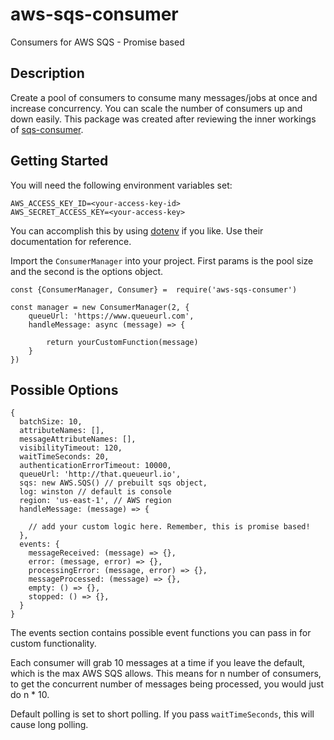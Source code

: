 # aws-sqs-consumer
Consumers for AWS SQS - Promise based

## Description

Create a pool of consumers to consume many messages/jobs at once and increase concurrency. You can scale the number of consumers up and down easily. This package was created after reviewing the inner workings of [sqs-consumer](https://www.npmjs.com/package/sqs-consumer). 

## Getting Started

You will need the following environment variables set: 

```
AWS_ACCESS_KEY_ID=<your-access-key-id>
AWS_SECRET_ACCESS_KEY=<your-access-key>
```

You can accomplish this by using [dotenv](https://www.npmjs.com/package/dotenv) if you like. Use their documentation for reference.

Import the `ConsumerManager` into your project. First params is the pool size and the second is the options object. 

```
const {ConsumerManager, Consumer} =  require('aws-sqs-consumer')

const manager = new ConsumerManager(2, {
    queueUrl: 'https://www.queueurl.com',
    handleMessage: async (message) => {
        
        return yourCustomFunction(message)
    }
})
```

## Possible Options

```
{
  batchSize: 10,
  attributeNames: [],
  messageAttributeNames: [],
  visibilityTimeout: 120,
  waitTimeSeconds: 20,
  authenticationErrorTimeout: 10000,
  queueUrl: 'http://that.queueurl.io',
  sqs: new AWS.SQS() // prebuilt sqs object,
  log: winston // default is console
  region: 'us-east-1', // AWS region
  handleMessage: (message) => {
    
    // add your custom logic here. Remember, this is promise based!
  },
  events: {
    messageReceived: (message) => {},
    error: (message, error) => {},
    processingError: (message, error) => {},
    messageProcessed: (message) => {},
    empty: () => {},
    stopped: () => {},
  }
}
```

The events section contains possible event functions you can pass in for custom functionality. 

Each consumer will grab 10 messages at a time if you leave the default, which is the max AWS SQS allows. This means for n number of consumers, to get the concurrent number of messages being processed, you would just do n * 10. 

Default polling is set to short polling. If you pass `waitTimeSeconds`, this will cause long polling. 
